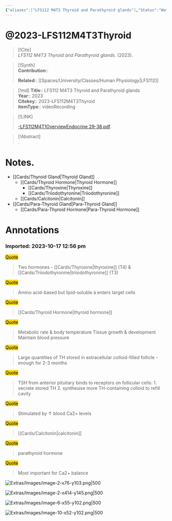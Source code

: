 ```yaml
---
{"aliases":["LFS112 M4T3 Thyroid and Parathyroid glands"],"Status":"Watched","FirstAuthor":"","tags":["source/video","Uni/LFS112"],"Priority":"Medium","dg-publish":true,"permalink":"/sources/video/2023-lfs-112-m4-t3-thyroid/","dgPassFrontmatter":true}
---
```


# @2023-LFS112M4T3Thyroid

> [!Cite]  
> _LFS112 M4T3 Thyroid and Parathyroid glands_. (2023).  
  
>[!Synth]  
>**Contribution**::  
>  
>**Related**:: [[Spaces/University/Classes/Human Physiology\|LFS112]]
>  
  
>[!md]
> **Title**:: LFS112 M4T3 Thyroid and Parathyroid glands  
> **Year**:: 2023  
> **Citekey**:: 2023-LFS112M4T3Thyroid  
> **itemType**:: videoRecording  
  
> [!LINK]  
>  
> [-LFS112M4T1OverviewEndocrine 29-38.pdf](file:///Users/nathanmaxwell/Zotero/storage/DJPBIV2T/-LFS112M4T1OverviewEndocrine%2029-38.pdf).  
  
> [!Abstract]  
>.  
>  
# Notes.  
- [[Cards/Thyroid Gland\|Thyroid Gland]]
	- [[Cards/Thyroid Hormone\|Thyroid Hormone]]
		- [[Cards/Thyroxine\|Thyroxine]]
		- [[Cards/Triiodothyronine\|Triiodothyronine]]
	- [[Cards/Calcitonin\|Calcitonin]]
- [[Cards/Para-Thyroid Gland\|Para-Thyroid Gland]]
	- [[Cards/Para-Thyroid Hormone\|Para-Thyroid Hormone]]
# Annotations  
  
  

### Imported: 2023-10-17 12:56 pm  
  
  
  
  
>   
  
  
>   
  
<mark style="background-color: #ffd400">Quote</mark>  
> Two hormones - [[Cards/Thyroxine\|thyroxine]] (T4) & [[Cards/Triiodothyronine\|triiodothyronine]] (T3)  
  
<mark style="background-color: #ffd400">Quote</mark>  
> Amino acid-based but lipid-soluble à enters target cells  
  
<mark style="background-color: #ffd400">Quote</mark>  
> [[Cards/Thyroid Hormone\|thyroid hormone]]  
  
<mark style="background-color: #ffd400">Quote</mark>  
> Metabolic rate & body temperature Tissue growth & development Maintain blood pressure  
  
<mark style="background-color: #ffd400">Quote</mark>  
> Large quantities of TH stored in extracellular colloid-filled follicle - enough for 2-3 months  
  
<mark style="background-color: #ffd400">Quote</mark>  
> TSH from anterior pituitary binds to receptors on follicular cells: 1. secrete stored TH 2. synthesise more TH-containing colloid to refill cavity  
  
  
>   
  
<mark style="background-color: #ffd400">Quote</mark>  
> Stimulated by ↑ blood Ca2+ levels  
  
<mark style="background-color: #ffd400">Quote</mark>  
> [[Cards/Calcitonin\|calcitonin]]  
  
<mark style="background-color: #ffd400">Quote</mark>  
> parathyroid hormone  
  
<mark style="background-color: #ffd400">Quote</mark>  
> Most important for Ca2+ balance  
  
  
>   
  
  


![Extras/Images/image-2-x76-y103.png|500](/img/user/Extras/Images/image-2-x76-y103.png)

![Extras/Images/image-2-x414-y145.png|500](/img/user/Extras/Images/image-2-x414-y145.png)













![Extras/Images/image-6-x55-y102.png|500](/img/user/Extras/Images/image-6-x55-y102.png)









![Extras/Images/image-10-x52-y102.png|500](/img/user/Extras/Images/image-10-x52-y102.png)

